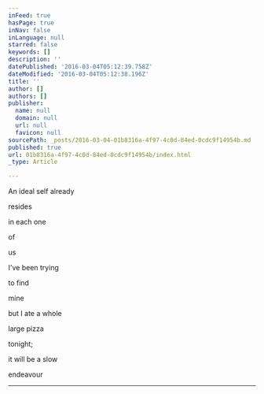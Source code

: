 ```yaml
---
inFeed: true
hasPage: true
inNav: false
inLanguage: null
starred: false
keywords: []
description: ''
datePublished: '2016-03-04T05:12:39.758Z'
dateModified: '2016-03-04T05:12:38.196Z'
title: ''
author: []
authors: []
publisher:
  name: null
  domain: null
  url: null
  favicon: null
sourcePath: _posts/2016-03-04-01b8316a-4f97-4c0d-84ed-0cdc9f14954b.md
published: true
url: 01b8316a-4f97-4c0d-84ed-0cdc9f14954b/index.html
_type: Article

---
```

An ideal self already

resides

in each one

of 

us

I've been trying

to  find

mine

but I ate a whole 

large pizza

tonight;

it will be a slow

endeavour

****